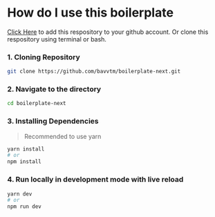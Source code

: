 # How do I use this boilerplate

[Click Here](https://github.com/bavvtm/boilerplate-next/generate) to add this respository to your github account. Or clone this respository using terminal or bash. 

### 1. Cloning Repository
```bash
git clone https://github.com/bavvtm/boilerplate-next.git
```

### 2. Navigate to the directory
```bash
cd boilerplate-next
```

### 3. Installing Dependencies
> Recommended to use yarn
```bash
yarn install
# or
npm install
```

### 4. Run locally in development mode with live reload
```bash
yarn dev
# or
npm run dev
```
